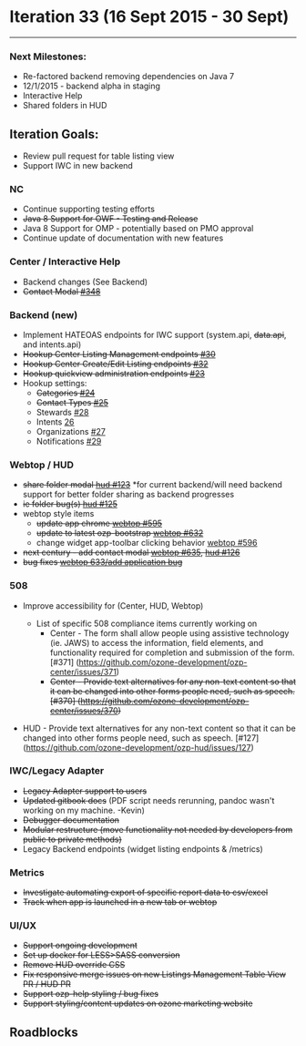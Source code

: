# Iteration 33 (16 Sept 2015 - 30 Sept)

*** 
### Next Milestones:
* Re-factored backend removing dependencies on Java 7
* 12/1/2015 - backend alpha in staging  
* Interactive Help
* Shared folders in HUD

## Iteration Goals:
* Review pull request for table listing view
* Support IWC in new backend


### NC
* Continue supporting testing efforts
* ~~Java 8 Support for OWF - Testing and Release~~
* Java 8 Support for OMP - potentially based on PMO approval
* Continue update of documentation with new features

### Center / Interactive Help
* Backend changes (See Backend)
* ~~Contact Modal [#348](https://github.com/ozone-development/ozp-center/issues/348)~~

### Backend (new)
* Implement HATEOAS endpoints for IWC support (system.api, ~~data.api~~, and intents.api)
* ~~Hookup Center Listing Management endpoints [#30](https://github.com/ozone-development/ozp-backend/issues/30)~~
* ~~Hookup Center Create/Edit Listing endpoints [#32](https://github.com/ozone-development/ozp-backend/issues/32)~~
* ~~Hookup quickview administration endpoints [#23](https://github.com/ozone-development/ozp-backend/issues/23)~~
* Hookup settings:
    * ~~Categories [#24](https://github.com/ozone-development/ozp-backend/issues/24)~~
    * ~~Contact Types [#25](https://github.com/ozone-development/ozp-backend/issues/25)~~
    * Stewards [#28](https://github.com/ozone-development/ozp-backend/issues/28)
    * Intents [26](https://github.com/ozone-development/ozp-backend/issues/26) 
    * Organizations [#27](https://github.com/ozone-development/ozp-backend/issues/27)
    * Notifications [#29](https://github.com/ozone-development/ozp-backend/issues/29)

### Webtop / HUD
* ~~share folder modal [hud #123](https://github.com/ozone-development/ozp-hud/issues/123)~~ *for current backend/will need backend support for better folder sharing as backend progresses
* ~~ie folder bug(s) [hud #125](https://github.com/ozone-development/ozp-hud/issues/125)~~
* webtop style items
  * ~~update app chrome [webtop #595](https://github.com/ozone-development/ozp-webtop/issues/595)~~
  * ~~update to latest ozp-bootstrap [webtop #632](https://github.com/ozone-development/ozp-webtop/issues/632)~~
  * change widget app-toolbar clicking behavior [webtop #596](https://github.com/ozone-development/ozp-webtop/issues/596)
* ~~next century - add contact modal [webtop #635](https://github.com/ozone-development/ozp-webtop/issues/635), [hud #126](https://github.com/ozone-development/ozp-hud/issues/126)~~
* ~~bug fixes [webtop 633/add application bug](https://github.com/ozone-development/ozp-hud/issues/633)~~

### 508
* Improve accessibility for (Center, HUD, Webtop)

  * List of specific 508 compliance items currently working on
    * Center - The form shall allow people using assistive technology (ie. JAWS) to access the information, field elements, and functionality required for completion and submission of the form. [#371] (https://github.com/ozone-development/ozp-center/issues/371)
    * ~~Center - Provide text alternatives for any non-text content so that it can be changed into other forms people need, such as speech. [#370] (https://github.com/ozone-development/ozp-center/issues/370)~~

* HUD - Provide text alternatives for any non-text content so that it can be changed into other forms people need, such as speech. [#127] (https://github.com/ozone-development/ozp-hud/issues/127)

### IWC/Legacy Adapter
* ~~Legacy Adapter support to users~~
* ~~Updated gitbook docs~~ (PDF script needs rerunning, pandoc wasn't working on my machine. -Kevin)
* ~~Debugger documentation~~
* ~~Modular restructure (move functionality not needed by developers from public to private methods)~~
* Legacy Backend endpoints (widget listing endpoints & /metrics)

### Metrics
* ~~Investigate automating export of specific report data to csv/excel~~
* ~~Track when app is launched in a new tab or webtop~~

### UI/UX
* ~~Support ongoing development~~
* ~~Set up docker for LESS>SASS conversion~~
* ~~Remove HUD override CSS~~
* ~~Fix responsive merge issues on new Listings Management Table View PR / HUD PR~~
* ~~Support ozp-help styling / bug fixes~~
* ~~Support styling/content updates on ozone marketing website~~
  
## Roadblocks